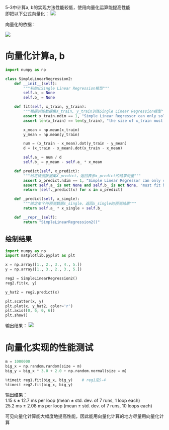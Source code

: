 5-3中计算a, b的实现方法性能较低，使用向量化运算能提高性能  
即把以下公式向量化：
![](http://windmissing.github.io/images/2019/48.png)

向量化的依据：

![](http://windmissing.github.io/images/2019/51.png)

# 向量化计算a, b

```python
import numpy as np

class SimpleLinearRegression2:
    def __init__(self):
        """初始化Single Linear Regression模型"""
        self.a_ = None
        self.b_ = None

    def fit(self, x_train, y_train):
        """根据训练数据集X_train, y_train训练Single Linear Regression模型"""
        assert x_train.ndim == 1, "Simple Linear Regressor can only solve single feature training data"
        assert len(x_train) == len(y_train), "the size of x_train must be equal to the size of y_train"

        x_mean = np.mean(x_train)
        y_mean = np.mean(y_train)

        num = (x_train - x_mean).dot(y_train - y_mean)
        d = (x_train - x_mean).dot(x_train - x_mean)

        self.a_ = num / d
        self.b_ = y_mean - self.a_ * x_mean

    def predict(self, x_predict):
        """给定待测数据集X_predict，返回表示x_predict的结果向量"""
        assert x_predict.ndim == 1, "Simple Linear Regressor can only solve single feature training data"
        assert self.a_ is not None and self.b_ is not None, "must fit before predict"
        return [self._predict(x) for x in x_predict]

    def _predict(self, x_single):
        """给定单个待预测数据s_single，返回x_single的预测结果"""
        return self.a_ * x_single + self.b_

    def __repr__(self):
        return "SimpleLinearRegression2()"
```

## 绘制结果

```python
import numpy as np
import matplotlib.pyplot as plt

x = np.array([1., 2., 3., 4., 5.])
y = np.array([1., 3., 2., 3., 5.])

reg2 = SimpleLinearRegression2()
reg2.fit(x, y)

y_hat2 = reg2.predict(x)

plt.scatter(x, y)
plt.plot(x, y_hat2, color='r')
plt.axis([0, 6, 0, 6])
plt.show()
```

输出结果：
![](http://windmissing.github.io/images/2019/50.png)

# 向量化实现的性能测试

```python
m = 1000000
big_x = np.random.random(size = m)
big_y = big_x * 3.0 + 2.0 + np.random.normal(size = m)

%timeit reg1.fit(big_x, big_y)    # reg1见5-4
%timeit reg2.fit(big_x, big_y)
```

输出结果：  
1.15 s ± 12.7 ms per loop (mean ± std. dev. of 7 runs, 1 loop each)  
25.2 ms ± 2.08 ms per loop (mean ± std. dev. of 7 runs, 10 loops each)   

可见向量化计算能大幅度地提高性能，因此能用向量化计算的地方尽量用向量化计算  
